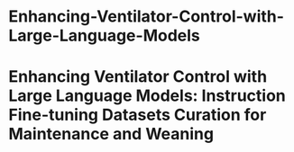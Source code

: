 # Enhancing-Ventilator-Control-with-Large-Language-Models
# Enhancing Ventilator Control with Large Language Models: Instruction Fine-tuning Datasets Curation for Maintenance and Weaning
